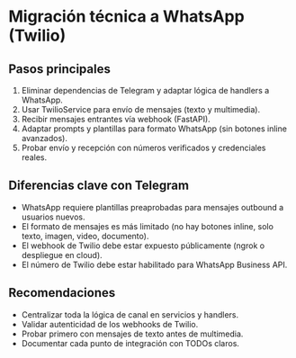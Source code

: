 # Migración técnica a WhatsApp (Twilio)

## Pasos principales
1. Eliminar dependencias de Telegram y adaptar lógica de handlers a WhatsApp.
2. Usar TwilioService para envío de mensajes (texto y multimedia).
3. Recibir mensajes entrantes vía webhook (FastAPI).
4. Adaptar prompts y plantillas para formato WhatsApp (sin botones inline avanzados).
5. Probar envío y recepción con números verificados y credenciales reales.

## Diferencias clave con Telegram
- WhatsApp requiere plantillas preaprobadas para mensajes outbound a usuarios nuevos.
- El formato de mensajes es más limitado (no hay botones inline, solo texto, imagen, video, documento).
- El webhook de Twilio debe estar expuesto públicamente (ngrok o despliegue en cloud).
- El número de Twilio debe estar habilitado para WhatsApp Business API.

## Recomendaciones
- Centralizar toda la lógica de canal en servicios y handlers.
- Validar autenticidad de los webhooks de Twilio.
- Probar primero con mensajes de texto antes de multimedia.
- Documentar cada punto de integración con TODOs claros. 
